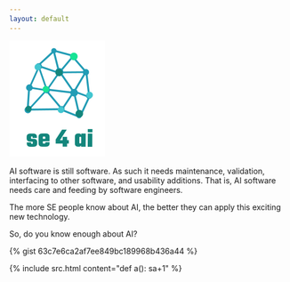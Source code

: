 ```yaml
---
layout: default
---
```




![](img/se4ai.png)

AI software is still software. As such it needs
maintenance, validation, interfacing to other software, and usability additions.
That is, AI software needs care and feeding by software engineers.

The more SE people know about AI, the better they can apply this exciting new technology.

So, do you know enough about AI?

{% gist                                                      63c7e6ca2af7ee849bc189968b436a44  %}


{% include src.html content="def a(): sa+1" %}
